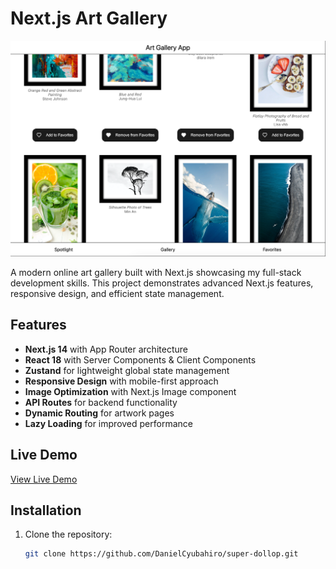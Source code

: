 # Next.js Art Gallery

![Project![screenshot.png](public/screenshot.png) Screenshot](./public/screenshot.png) <!-- Add a screenshot if available -->

A modern online art gallery built with Next.js showcasing my full-stack development skills. This project demonstrates advanced Next.js features, responsive design, and efficient state management.

## Features

- **Next.js 14** with App Router architecture
- **React 18** with Server Components & Client Components
- **Zustand** for lightweight global state management
- **Responsive Design** with mobile-first approach
- **Image Optimization** with Next.js Image component
- **API Routes** for backend functionality
- **Dynamic Routing** for artwork pages
- **Lazy Loading** for improved performance

## Live Demo

[View Live Demo](https://super-dollop-fjhbc3dyr-daniels-projects-d58a8d33.vercel.app/)

## Installation

1. Clone the repository:
   ```bash
   git clone https://github.com/DanielCyubahiro/super-dollop.git